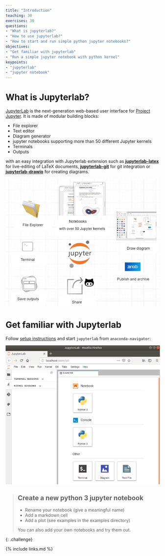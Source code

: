```yaml
---
title: "Introduction"
teaching: 30
exercises: 30
questions:
- "What is jupyterlab?"
- "How to use jupyterlab?"
- "How to start and run simple python jupyter notebooks?"
objectives:
- "Get familiar with jupyterlab"
- "Run a simple jupyter notebook with python kernel"
keypoints:
- "jupyterlab"
- "jupyter notebook"
---
```


# What is Jupyterlab?

[JupyterLab](https://jupyterlab.readthedocs.io/en/stable/getting_started/overview.html) is the next-generation web-based user 
interface for [Project Jupyter](https://jupyter.org/). It is made of modular building blocks:
- File explorer
- Text editor
- Diagram generator
- jupyter notebooks supporting more than 50 different Jupyter kernels
- Terminals
- Outputs

with an easy integration with Jupyterlab extension such as [**jupyterlab-latex**](https://github.com/jupyterlab/jupyterlab-latex) 
for live-editing of LaTeX documents,  [**jupyterlab-git**](https://github.com/jupyterlab/jupyterlab-git) for git integration or 
[**jupyterlab-drawio**](https://github.com/QuantStack/jupyterlab-drawio) for creating diagrams.

![Jupyter building blocks](../fig/jupyter_ecosystem.png)

# Get familiar with Jupyterlab

Follow [setup instructions](../setup.html) and start `jupyterlab` from `anaconda-navigator`:


![Jupyterlab](../fig/jupyterlab.png)

> ## Create a new python 3 jupyter notebook
> 
> - Rename your notebook (give a meaningful name)
> - Add a markdown cell
> - Add a plot (see examples in the examples directory)
> 
> You can also add your own notebooks and try them out.
>
{: .challenge}

{% include links.md %}

